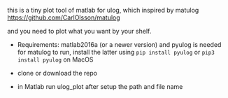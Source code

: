 this is a tiny plot tool of matlab for ulog, which inspired by matulog  https://github.com/CarlOlsson/matulog

and you need to plot what you want by your shelf.

- Requirements:
matlab2016a (or a newer version) and 
pyulog is needed for matulog to run, install the latter using ```pip install pyulog``` or ```pip3 install pyulog``` on MacOS

- clone or download the repo

- in Matlab run ulog_plot after setup the path and file name
